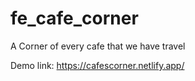 # fe_cafe_corner
A Corner of every cafe that we have travel

Demo link: https://cafescorner.netlify.app/
